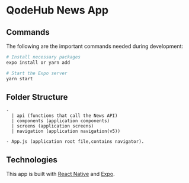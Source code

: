 # QodeHub News App

## Commands

The following are the important commands needed during development:

```sh
# Install necessary packages
expo install or yarn add
```

```sh
# Start the Expo server
yarn start
```

## Folder Structure

```
-
  | api (functions that call the News API)
  | components (application components)
  | screens (application screens)
  | navigation (application navigation(v5))

- App.js (application root file,contains navigator).
```

## Technologies

This app is built with [React Native](https://reactnative.dev) and [Expo](https://expo.io).
